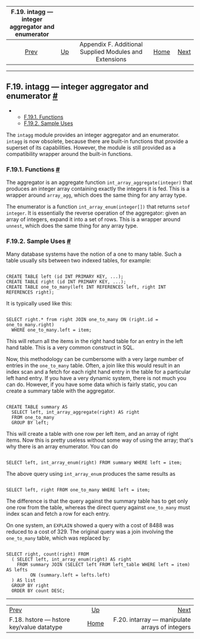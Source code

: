 <!--?xml version="1.0" encoding="UTF-8" standalone="no"?-->

|         F.19. intagg — integer aggregator and enumerator        |                                                                             |                                                        |                                                       |                                                                         |
| :-------------------------------------------------------------: | :-------------------------------------------------------------------------- | :----------------------------------------------------: | ----------------------------------------------------: | ----------------------------------------------------------------------: |
| [Prev](hstore.html "F.18. hstore — hstore key/value datatype")  | [Up](contrib.html "Appendix F. Additional Supplied Modules and Extensions") | Appendix F. Additional Supplied Modules and Extensions | [Home](index.html "PostgreSQL 17devel Documentation") |  [Next](intarray.html "F.20. intarray — manipulate arrays of integers") |

***

## F.19. intagg — integer aggregator and enumerator [#](#INTAGG)

*   *   [F.19.1. Functions](intagg.html#INTAGG-FUNCTIONS)
    *   [F.19.2. Sample Uses](intagg.html#INTAGG-SAMPLES)

[]()

The `intagg` module provides an integer aggregator and an enumerator. `intagg` is now obsolete, because there are built-in functions that provide a superset of its capabilities. However, the module is still provided as a compatibility wrapper around the built-in functions.

### F.19.1. Functions [#](#INTAGG-FUNCTIONS)

[]()[]()

The aggregator is an aggregate function `int_array_aggregate(integer)` that produces an integer array containing exactly the integers it is fed. This is a wrapper around `array_agg`, which does the same thing for any array type.

[]()

The enumerator is a function `int_array_enum(integer[])` that returns `setof integer`. It is essentially the reverse operation of the aggregator: given an array of integers, expand it into a set of rows. This is a wrapper around `unnest`, which does the same thing for any array type.

### F.19.2. Sample Uses [#](#INTAGG-SAMPLES)

Many database systems have the notion of a one to many table. Such a table usually sits between two indexed tables, for example:

```

CREATE TABLE left (id INT PRIMARY KEY, ...);
CREATE TABLE right (id INT PRIMARY KEY, ...);
CREATE TABLE one_to_many(left INT REFERENCES left, right INT REFERENCES right);
```

It is typically used like this:

```

SELECT right.* from right JOIN one_to_many ON (right.id = one_to_many.right)
  WHERE one_to_many.left = item;
```

This will return all the items in the right hand table for an entry in the left hand table. This is a very common construct in SQL.

Now, this methodology can be cumbersome with a very large number of entries in the `one_to_many` table. Often, a join like this would result in an index scan and a fetch for each right hand entry in the table for a particular left hand entry. If you have a very dynamic system, there is not much you can do. However, if you have some data which is fairly static, you can create a summary table with the aggregator.

```

CREATE TABLE summary AS
  SELECT left, int_array_aggregate(right) AS right
  FROM one_to_many
  GROUP BY left;
```

This will create a table with one row per left item, and an array of right items. Now this is pretty useless without some way of using the array; that's why there is an array enumerator. You can do

```

SELECT left, int_array_enum(right) FROM summary WHERE left = item;
```

The above query using `int_array_enum` produces the same results as

```

SELECT left, right FROM one_to_many WHERE left = item;
```

The difference is that the query against the summary table has to get only one row from the table, whereas the direct query against `one_to_many` must index scan and fetch a row for each entry.

On one system, an `EXPLAIN` showed a query with a cost of 8488 was reduced to a cost of 329. The original query was a join involving the `one_to_many` table, which was replaced by:

```

SELECT right, count(right) FROM
  ( SELECT left, int_array_enum(right) AS right
    FROM summary JOIN (SELECT left FROM left_table WHERE left = item) AS lefts
         ON (summary.left = lefts.left)
  ) AS list
  GROUP BY right
  ORDER BY count DESC;
```

***

|                                                                 |                                                                             |                                                                         |
| :-------------------------------------------------------------- | :-------------------------------------------------------------------------: | ----------------------------------------------------------------------: |
| [Prev](hstore.html "F.18. hstore — hstore key/value datatype")  | [Up](contrib.html "Appendix F. Additional Supplied Modules and Extensions") |  [Next](intarray.html "F.20. intarray — manipulate arrays of integers") |
| F.18. hstore — hstore key/value datatype                        |            [Home](index.html "PostgreSQL 17devel Documentation")            |                          F.20. intarray — manipulate arrays of integers |
